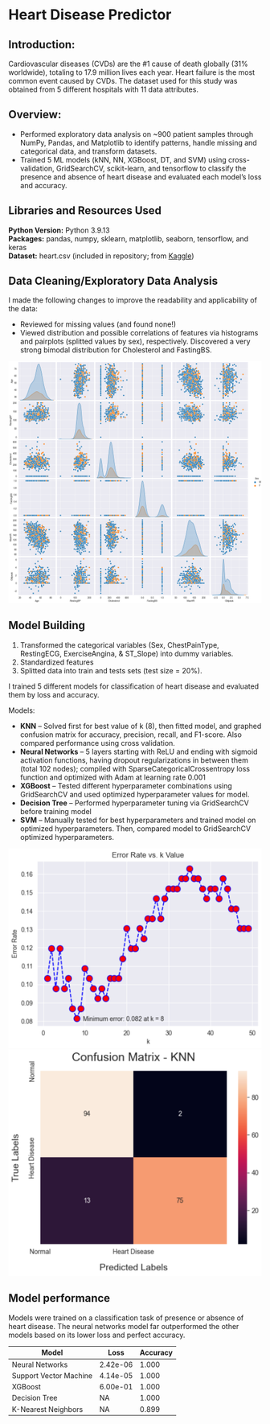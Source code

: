 # Heart Disease Predictor

## Introduction:
Cardiovascular diseases (CVDs) are the #1 cause of death globally (31% worldwide), totaling to 17.9 million lives each year. Heart failure is the most common event caused by CVDs. The dataset used for this study was obtained from 5 different hospitals with 11 data attributes.

## Overview:
* Performed exploratory data analysis on ~900 patient samples through NumPy, Pandas, and Matplotlib to identify patterns, handle missing and categorical data, and transform datasets.
* Trained 5 ML models (kNN, NN, XGBoost, DT, and SVM) using cross-validation, GridSearchCV, scikit-learn, and tensorflow to classify the presence and absence of heart disease and evaluated each model’s loss and accuracy.

## Libraries and Resources Used
**Python Version:** Python 3.9.13  
**Packages:** pandas, numpy, sklearn, matplotlib, seaborn, tensorflow, and keras  
**Dataset:** heart.csv (included in repository; from [Kaggle](https://www.kaggle.com/datasets/fedesoriano/heart-failure-prediction))

## Data Cleaning/Exploratory Data Analysis
I made the following changes to improve the readability and applicability of the data:
* Reviewed for missing values (and found none!)
* Viewed distribution and possible correlations of features via histograms and pairplots (splitted values by sex), respectively. Discovered a very strong bimodal distribution for Cholesterol and FastingBS.

![](https://github.com/Max-Boonjindasup/heart_disease_predictor/blob/main/heart_pairplot.png)

## Model Building

1. Transformed the categorical variables (Sex, ChestPainType, RestingECG, ExerciseAngina, & ST_Slope) into dummy variables.
2. Standardized features
3. Splitted data into train and tests sets (test size = 20%).   

I trained 5 different models for classification of heart disease and evaluated them by loss and accuracy.

Models:
*	**KNN** – Solved first for best value of k (8), then fitted model, and graphed confusion matrix for accuracy, precision, recall, and F1-score. Also compared performance using cross validation.
*	**Neural Networks** – 5 layers starting with ReLU and ending with sigmoid activation functions, having dropout regularizations in between them (total 102 nodes); compiled with SparseCategoricalCrossentropy loss function and optimized with Adam at learning rate 0.001
*	**XGBoost** – Tested different hyperparameter combinations using GridSearchCV and used optimized hyperparameter values for model.
*	**Decision Tree** – Performed hyperparameter tuning via GridSearchCV before training model
*	**SVM** – Manually tested for best hyperparameters and trained model on optimized hyperparameters. Then, compared model to GridSearchCV optimized hyperparameters.

![](https://github.com/Max-Boonjindasup/heart_disease_predictor/blob/main/heart_knn_error_rate.png)
![](https://github.com/Max-Boonjindasup/heart_disease_predictor/blob/main/heart_confusion_matrix_knn.png)

## Model performance
Models were trained on a classification task of presence or absence of heart disease. The neural networks model far outperformed the other models based on its lower loss and perfect accuracy.

|       Model              |     Loss     | Accuracy |
|-------------------------|--------------|----------|
| Neural Networks         | 2.42e-06     |  1.000   |
| Support Vector Machine  | 4.14e-05     |  1.000   |
| XGBoost                 | 6.00e-01     |  1.000   |
| Decision Tree           |      NA      |  1.000   |
| K-Nearest Neighbors     |      NA      |  0.899   |
